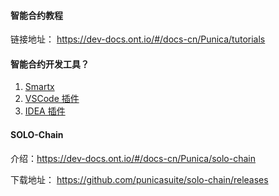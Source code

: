 

#### 智能合约教程

链接地址： https://dev-docs.ont.io/#/docs-cn/Punica/tutorials

#### 智能合约开发工具？

1. [Smartx](https://smartx.ont.io/#/)
2. [VSCode 插件](https://dev-docs.ont.io/#/docs-cn/Punica/sc-extension)
3. [IDEA 插件](https://dev-docs.ont.io/#/docs-cn/Punica/sc-idea-extension)


#### SOLO-Chain

介绍：https://dev-docs.ont.io/#/docs-cn/Punica/solo-chain

下载地址： https://github.com/punicasuite/solo-chain/releases